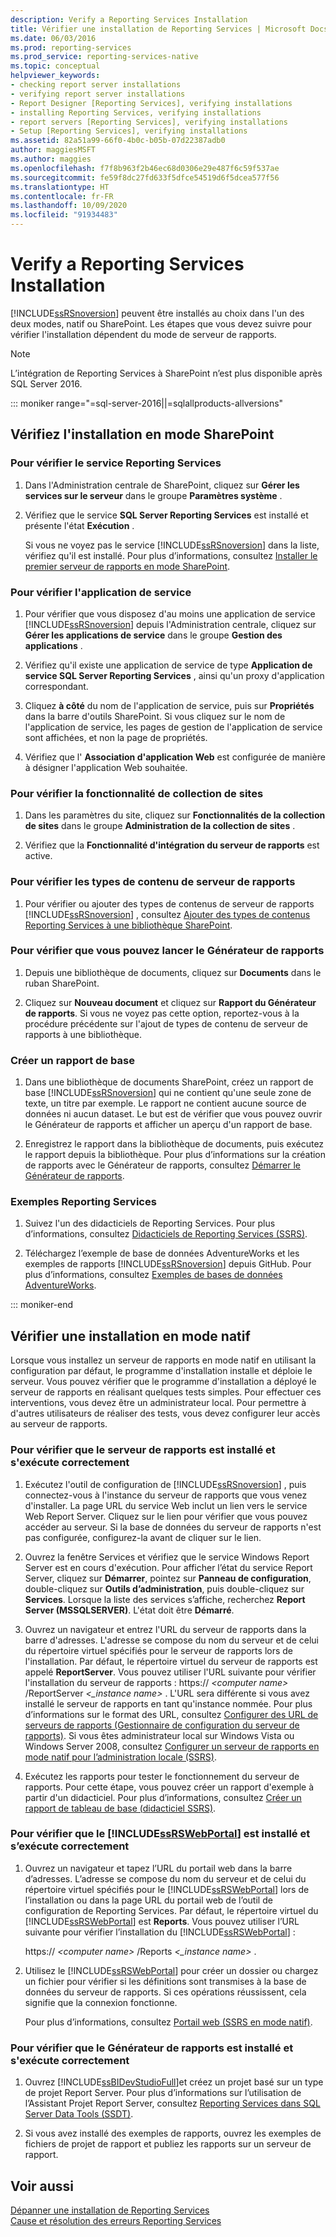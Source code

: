 ```yaml
---
description: Verify a Reporting Services Installation
title: Vérifier une installation de Reporting Services | Microsoft Docs
ms.date: 06/03/2016
ms.prod: reporting-services
ms.prod_service: reporting-services-native
ms.topic: conceptual
helpviewer_keywords:
- checking report server installations
- verifying report server installations
- Report Designer [Reporting Services], verifying installations
- installing Reporting Services, verifying installations
- report servers [Reporting Services], verifying installations
- Setup [Reporting Services], verifying installations
ms.assetid: 82a51a99-66f0-4b0c-b05b-07d22387adb0
author: maggiesMSFT
ms.author: maggies
ms.openlocfilehash: f7f8b963f2b46ec68d0306e29e487f6c59f537ae
ms.sourcegitcommit: fe59f8dc27fd633f5dfce54519d6f5dcea577f56
ms.translationtype: HT
ms.contentlocale: fr-FR
ms.lasthandoff: 10/09/2020
ms.locfileid: "91934483"
---
```

# <a name="verify-a-reporting-services-installation"></a>Verify a Reporting Services Installation
  [!INCLUDE[ssRSnoversion](../../includes/ssrsnoversion-md.md)] peuvent être installés au choix dans l'un des deux modes, natif ou SharePoint. Les étapes que vous devez suivre pour vérifier l'installation dépendent du mode de serveur de rapports.  

> [!NOTE]
> L’intégration de Reporting Services à SharePoint n’est plus disponible après SQL Server 2016.

::: moniker range="=sql-server-2016||=sqlallproducts-allversions"
  
##  <a name="verify-sharepoint-mode-installation"></a><a name="bkmk_sharepointmode"></a> Vérifiez l'installation en mode SharePoint  
  
### <a name="to-verify-the-reporting-services-service"></a>Pour vérifier le service Reporting Services  
  
1.  Dans l'Administration centrale de SharePoint, cliquez sur **Gérer les services sur le serveur** dans le groupe **Paramètres système** .  
  
2.  Vérifiez que le service **SQL Server Reporting Services** est installé et présente l'état **Exécution** .  
  
     Si vous ne voyez pas le service [!INCLUDE[ssRSnoversion](../../includes/ssrsnoversion-md.md)] dans la liste, vérifiez qu'il est installé. Pour plus d’informations, consultez [Installer le premier serveur de rapports en mode SharePoint](install-the-first-report-server-in-sharepoint-mode.md).  
  
### <a name="to-verify-the-service-application"></a>Pour vérifier l'application de service  
  
1.  Pour vérifier que vous disposez d'au moins une application de service [!INCLUDE[ssRSnoversion](../../includes/ssrsnoversion-md.md)] depuis l'Administration centrale, cliquez sur **Gérer les applications de service** dans le groupe **Gestion des applications** .  
  
2.  Vérifiez qu'il existe une application de service de type **Application de service SQL Server Reporting Services** , ainsi qu'un proxy d'application correspondant.  
  
3.  Cliquez **à côté** du nom de l'application de service, puis sur **Propriétés** dans la barre d'outils SharePoint.  Si vous cliquez sur le nom de l'application de service, les pages de gestion de l'application de service sont affichées, et non la page de propriétés.  
  
4.  Vérifiez que l' **Association d'application Web** est configurée de manière à désigner l'application Web souhaitée.  
  
### <a name="to-verify-the-site-collection-feature"></a>Pour vérifier la fonctionnalité de collection de sites  
  
1.  Dans les paramètres du site, cliquez sur **Fonctionnalités de la collection de sites** dans le groupe **Administration de la collection de sites** .  
  
2.  Vérifiez que la **Fonctionnalité d'intégration du serveur de rapports** est active.  
  
### <a name="to-verify-reporting-server-content-types"></a>Pour vérifier les types de contenu de serveur de rapports  
  
1.  Pour vérifier ou ajouter des types de contenus de serveur de rapports [!INCLUDE[ssRSnoversion](../../includes/ssrsnoversion-md.md)] , consultez [Ajouter des types de contenus Reporting Services à une bibliothèque SharePoint](../../reporting-services/report-server-sharepoint/add-reporting-services-content-types-to-a-sharepoint-library.md).  
  
### <a name="to-verify-you-can-launch-report-builder"></a>Pour vérifier que vous pouvez lancer le Générateur de rapports  
  
1.  Depuis une bibliothèque de documents, cliquez sur **Documents** dans le ruban SharePoint.  
  
2.  Cliquez sur **Nouveau document** et cliquez sur **Rapport du Générateur de rapports**. Si vous ne voyez pas cette option, reportez-vous à la procédure précédente sur l'ajout de types de contenu de serveur de rapports à une bibliothèque.  
  
### <a name="create-a-basic-report"></a>Créer un rapport de base  
  
1.  Dans une bibliothèque de documents SharePoint, créez un rapport de base [!INCLUDE[ssRSnoversion](../../includes/ssrsnoversion-md.md)] qui ne contient qu'une seule zone de texte, un titre par exemple. Le rapport ne contient aucune source de données ni aucun dataset. Le but est de vérifier que vous pouvez ouvrir le Générateur de rapports et afficher un aperçu d'un rapport de base.  
  
2.  Enregistrez le rapport dans la bibliothèque de documents, puis exécutez le rapport depuis la bibliothèque. Pour plus d’informations sur la création de rapports avec le Générateur de rapports, consultez [Démarrer le Générateur de rapports](../report-builder/start-report-builder.md).  
  
### <a name="reporting-services-samples"></a>Exemples Reporting Services  
  
1.  Suivez l'un des didacticiels de Reporting Services. Pour plus d’informations, consultez [Didacticiels de Reporting Services &#40;SSRS&#41;](../../reporting-services/reporting-services-tutorials-ssrs.md).  
  
2.  Téléchargez l’exemple de base de données AdventureWorks et les exemples de rapports [!INCLUDE[ssRSnoversion](../../includes/ssrsnoversion-md.md)] depuis GitHub. Pour plus d’informations, consultez [Exemples de bases de données AdventureWorks](https://github.com/Microsoft/sql-server-samples/releases).  

::: moniker-end
  
##  <a name="verify-a-native-mode-installation"></a><a name="bkmk_nativemode"></a> Vérifier une installation en mode natif  
 Lorsque vous installez un serveur de rapports en mode natif en utilisant la configuration par défaut, le programme d'installation installe et déploie le serveur. Vous pouvez vérifier que le programme d'installation a déployé le serveur de rapports en réalisant quelques tests simples. Pour effectuer ces interventions, vous devez être un administrateur local. Pour permettre à d'autres utilisateurs de réaliser des tests, vous devez configurer leur accès au serveur de rapports.  
  
### <a name="to-verify-that-the-report-server-is-installed-and-running"></a>Pour vérifier que le serveur de rapports est installé et s'exécute correctement  
  
1.  Exécutez l'outil de configuration de [!INCLUDE[ssRSnoversion](../../includes/ssrsnoversion-md.md)] , puis connectez-vous à l'instance du serveur de rapports que vous venez d'installer. La page URL du service Web inclut un lien vers le service Web Report Server. Cliquez sur le lien pour vérifier que vous pouvez accéder au serveur. Si la base de données du serveur de rapports n'est pas configurée, configurez-la avant de cliquer sur le lien.  
  
2.  Ouvrez la fenêtre Services et vérifiez que le service Windows Report Server est en cours d'exécution. Pour afficher l’état du service Report Server, cliquez sur **Démarrer**, pointez sur **Panneau de configuration**, double-cliquez sur **Outils d’administration**, puis double-cliquez sur **Services**. Lorsque la liste des services s’affiche, recherchez **Report Server (MSSQLSERVER)**. L'état doit être **Démarré**.  
  
3.  Ouvrez un navigateur et entrez l'URL du serveur de rapports dans la barre d'adresses. L'adresse se compose du nom du serveur et de celui du répertoire virtuel spécifiés pour le serveur de rapports lors de l'installation. Par défaut, le répertoire virtuel du serveur de rapports est appelé **ReportServer**. Vous pouvez utiliser l'URL suivante pour vérifier l'installation du serveur de rapports : https:// *\<computer name>* /ReportServer *\<_instance name>* . L'URL sera différente si vous avez installé le serveur de rapports en tant qu'instance nommée. Pour plus d’informations sur le format des URL, consultez [Configurer des URL de serveurs de rapports &#40;Gestionnaire de configuration du serveur de rapports&#41;](../../reporting-services/install-windows/configure-report-server-urls-ssrs-configuration-manager.md). Si vous êtes administrateur local sur Windows Vista ou Windows Server 2008, consultez [Configurer un serveur de rapports en mode natif pour l’administration locale &#40;SSRS&#41;](../../reporting-services/report-server/configure-a-native-mode-report-server-for-local-administration-ssrs.md).  
  
4.  Exécutez les rapports pour tester le fonctionnement du serveur de rapports. Pour cette étape, vous pouvez créer un rapport d'exemple à partir d'un didacticiel. Pour plus d’informations, consultez [Créer un rapport de tableau de base &#40;didacticiel SSRS&#41;](../../reporting-services/create-a-basic-table-report-ssrs-tutorial.md).  
  
### <a name="to-verify-that-the-ssrswebportal-is-installed-and-running"></a>Pour vérifier que le [!INCLUDE[ssRSWebPortal](../../includes/ssrswebportal.md)] est installé et s’exécute correctement  
  
1.  Ouvrez un navigateur et tapez l’URL du portail web dans la barre d’adresses. L’adresse se compose du nom du serveur et de celui du répertoire virtuel spécifiés pour le [!INCLUDE[ssRSWebPortal](../../includes/ssrswebportal.md)] lors de l’installation ou dans la page URL du portail web de l’outil de configuration de Reporting Services. Par défaut, le répertoire virtuel du [!INCLUDE[ssRSWebPortal](../../includes/ssrswebportal.md)] est **Reports**. Vous pouvez utiliser l’URL suivante pour vérifier l’installation du [!INCLUDE[ssRSWebPortal](../../includes/ssrswebportal.md)] :  
  
     https:// *\<computer name>* /Reports *\<_instance name>* .  
  
2.  Utilisez le [!INCLUDE[ssRSWebPortal](../../includes/ssrswebportal.md)] pour créer un dossier ou chargez un fichier pour vérifier si les définitions sont transmises à la base de données du serveur de rapports. Si ces opérations réussissent, cela signifie que la connexion fonctionne.  
  
     Pour plus d’informations, consultez [Portail web &#40;SSRS en mode natif&#41;](../../reporting-services/web-portal-ssrs-native-mode.md).  
  
### <a name="to-verify-that-report-designer-is-installed-and-running"></a>Pour vérifier que le Générateur de rapports est installé et s'exécute correctement  
  
1.  Ouvrez [!INCLUDE[ssBIDevStudioFull](../../includes/ssbidevstudiofull-md.md)]et créez un projet basé sur un type de projet Report Server. Pour plus d’informations sur l’utilisation de l’Assistant Projet Report Server, consultez [Reporting Services dans SQL Server Data Tools &#40;SSDT&#41;](../../reporting-services/tools/reporting-services-in-sql-server-data-tools-ssdt.md).  
  
2.  Si vous avez installé des exemples de rapports, ouvrez les exemples de fichiers de projet de rapport et publiez les rapports sur un serveur de rapport.  
  
## <a name="see-also"></a>Voir aussi  
 [Dépanner une installation de Reporting Services](../../reporting-services/install-windows/troubleshoot-a-reporting-services-installation.md)   
 [Cause et résolution des erreurs Reporting Services](../../reporting-services/troubleshooting/cause-and-resolution-of-reporting-services-errors.md)  
  
  
